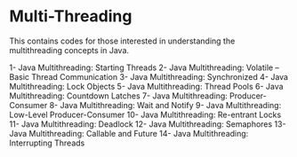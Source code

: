 # Multi-Threading

This contains codes for those interested in understanding the multithreading concepts in Java.

1- Java Multithreading: Starting Threads
2- Java Multithreading: Volatile – Basic Thread Communication
3- Java Multithreading: Synchronized
4- Java Multithreading: Lock Objects
5- Java Multithreading: Thread Pools
6- Java Multithreading: Countdown Latches
7- Java Multithreading: Producer-Consumer
8- Java Multithreading: Wait and Notify
9- Java Multithreading: Low-Level Producer-Consumer
10- Java Multithreading: Re-entrant Locks
11- Java Multithreading: Deadlock
12- Java Multithreading: Semaphores
13- Java Multithreading: Callable and Future
14- Java Multithreading: Interrupting Threads
